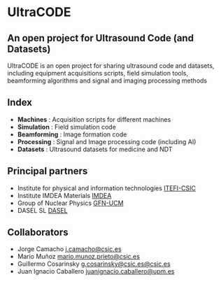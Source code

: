 # UltraCODE
## An open project for Ultrasound Code (and Datasets)

UltraCODE is an open project for sharing ultrasound code and datasets, including equipment acquisitions scripts, field simulation tools, beamforming algorithms and signal and imaging processing methods

## Index
- **Machines**    : Acquisition scripts for different machines
- **Simulation**  : Field simulation code
- **Beamforming** : Image formation code
- **Processing**  : Signal and Image processing code (including AI)
- **Datasets**    : Ultrasound datasets for medicine and NDT

## Principal partners
- Institute for physical and information technologies [ITEFI-CSIC](https://www.itefi.csic.es/en)
- Institute IMDEA Materials [IMDEA](https://materials.imdea.org/)
- Group of Nuclear Physics [GFN-UCM](https://www.ucm.es/gfn/)
- DASEL SL [DASEL](https://www.daselsistemas.com/en/)

## Collaborators
- Jorge Camacho [j.camacho@csic.es](mailto:j.camacho@csic.es)
- Mario Muñoz   [mario.munoz.prieto@csic.es](mailto:mario.munoz.prieto@csic.es)
- Guillermo Cosarinsky [g.cosarinsky@csic.es@csic.es](mailto:g.cosarinsky@csic.es)
- Juan Ignacio Caballero [juanignacio.caballero@upm.es](mailto:juanignacio.caballero@upm.es)




